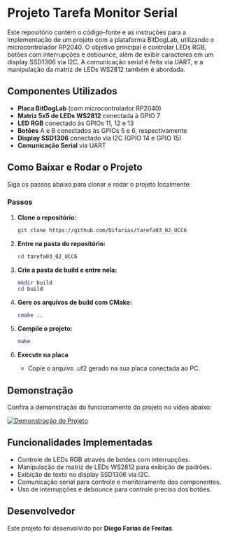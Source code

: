 # Projeto Tarefa Monitor Serial

Este repositório contém o código-fonte e as instruções para a implementação de um projeto com a plataforma BitDogLab, utilizando o microcontrolador RP2040. O objetivo principal é controlar LEDs RGB, botões com interrupções e debounce, além de exibir caracteres em um display SSD1306 via I2C. A comunicação serial é feita via UART, e a manipulação da matriz de LEDs WS2812 também é abordada.

## Componentes Utilizados

- **Placa BitDogLab** (com microcontrolador RP2040)
- **Matriz 5x5 de LEDs WS2812** conectada à GPIO 7
- **LED RGB** conectado às GPIOs 11, 12 e 13
- **Botões** A e B conectados às GPIOs 5 e 6, respectivamente
- **Display SSD1306** conectado via I2C (GPIO 14 e GPIO 15)
- **Comunicação Serial** via UART

## Como Baixar e Rodar o Projeto

Siga os passos abaixo para clonar e rodar o projeto localmente:

### Passos

1. **Clone o repositório:**

    ```bash
    git clone https://github.com/Difarias/tarefa03_02_UCC6
    ```

2. **Entre na pasta do repositório:**

    ```bash
    cd tarefa03_02_UCC6
    ```

3. **Crie a pasta de build e entre nela:**

    ```bash
    mkdir build
    cd build
    ```

4. **Gere os arquivos de build com CMake:**

    ```bash
    cmake ..
    ```

5. **Compile o projeto:**

    ```bash
    make
    ```

6. **Execute na placa**
    - Copie o arquivo .uf2 gerado na sua placa conectada ao PC.
    

## Demonstração

Confira a demonstração do funcionamento do projeto no vídeo abaixo:

[![Demonstração do Projeto](https://img.youtube.com/vi/4xROWoLU9Rk/0.jpg)](https://youtu.be/4xROWoLU9Rk)

## Funcionalidades Implementadas

- Controle de LEDs RGB através de botões com interrupções.
- Manipulação de matriz de LEDs WS2812 para exibição de padrões.
- Exibição de texto no display SSD1306 via I2C.
- Comunicação serial para controle e monitoramento dos componentes.
- Uso de interrupções e debounce para controle preciso dos botões.

## Desenvolvedor

Este projeto foi desenvolvido por **Diego Farias de Freitas**.

